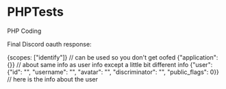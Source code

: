 # PHPTests
PHP Coding


Final Discord oauth response:

{scopes: ["identify"]} // can be used so you don't get oofed
{"application": {}} // about same info as user info except a little bit different info
{"user": {"id": "", "username": "", "avatar": "", "discriminator": "", "public_flags": 0}} // here is the info about the user
